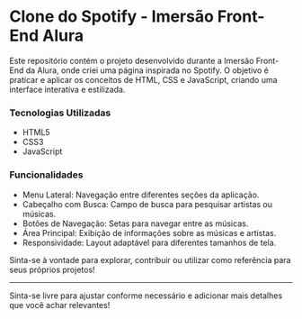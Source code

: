 # Clone do Spotify - Imersão Front-End Alura
Este repositório contém o projeto desenvolvido durante a Imersão Front-End da Alura, onde criei uma página inspirada no Spotify. O objetivo é praticar e aplicar os conceitos de HTML, CSS e JavaScript, criando uma interface interativa e estilizada.

### Tecnologias Utilizadas
- HTML5 
- CSS3
- JavaScript

### Funcionalidades
- Menu Lateral: Navegação entre diferentes seções da aplicação.
- Cabeçalho com Busca: Campo de busca para pesquisar artistas ou músicas.
- Botões de Navegação: Setas para navegar entre as músicas.
- Área Principal: Exibição de informações sobre as músicas e artistas.
- Responsividade: Layout adaptável para diferentes tamanhos de tela.

  
Sinta-se à vontade para explorar, contribuir ou utilizar como referência para seus próprios projetos!
____
Sinta-se livre para ajustar conforme necessário e adicionar mais detalhes que você achar relevantes!
